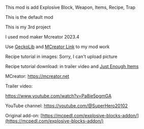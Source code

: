 This mod is add Explosive Block, Weapon, Items, Recipe, Trap

This is the default mod

This is my 3rd project

I used mod maker Mcreator 2023.4

Use [GeckoLib](https://modrinth.com/mod/geckolib) and [MCreator Link](https://mcreator.net/download/link) to my mod work

Recipe tutorial in images: Sorry, I can't upload picture

Recipe tutorial download: in trailer video and [Just Enough Items](https://modrinth.com/mod/jei)

MCreator: https://mcreator.net

Trailer video:

https://www.youtube.com/watch?v=Pa8ie5pgmGA

YouTube channel: https://youtube.com/@SuperHero20102

Original add-on: [https://mcpedl.com/explosive-blocks-addon/](https://mcpedl.com/explosive-blocks-addon/)
